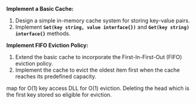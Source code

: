 **Implement a Basic Cache:**

1. Design a simple in-memory cache system for storing key-value pairs.
2. Implement **`Set(key string, value interface{})`** and **`Get(key string) interface{}`** methods.

**Implement FIFO Eviction Policy:**

1. Extend the basic cache to incorporate the First-In-First-Out (FIFO) eviction policy.
2. Implement the cache to evict the oldest item first when the cache reaches its predefined capacity.

map for O(1) key access
DLL for O(1) eviction. Deleting the head which is the first key stored so eligible for eviction.


